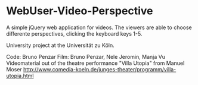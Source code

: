 # WebUser-Video-Perspective
A simple jQuery web application for videos. The viewers are able to choose differente perspectives, clicking the keyboard keys 1-5.

University project at the Universität zu Köln.

Code: Bruno Penzar
Film: Bruno Penzar, Nele Jeromin, Manja Vu
Videomaterial out of the theatre performance "Villa Utopia" from Manuel Moser
http://www.comedia-koeln.de/junges-theater/programm/villa-utopia.html
